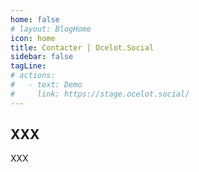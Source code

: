 ```yaml
---
home: false
# layout: BlogHome
icon: home
title: Contacter | Ocelot.Social
sidebar: false
tagLine: 
# actions:
#   - text: Demo
#     link: https://stage.ocelot.social/
---
```

## XXX

XXX
